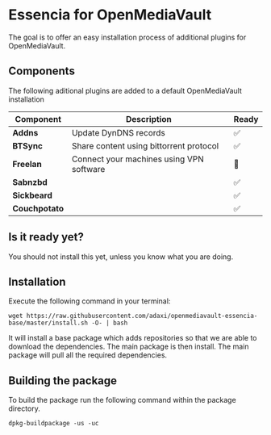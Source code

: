 # Essencia for OpenMediaVault

The goal is to offer an easy installation process of additional plugins for
OpenMediaVault.

## Components

The following aditional plugins are added to a default OpenMediaVault installation

| Component | Description | Ready |
|-----------|-------------|-------|
| **Addns** | Update DynDNS records | :white_check_mark: |
| **BTSync** | Share content using bittorrent protocol  | :white_check_mark: |
| **Freelan** | Connect your machines using VPN software | :red_circle: |
| **Sabnzbd**  | | :white_check_mark: |
| **Sickbeard** | | :white_check_mark: |
| **Couchpotato** | | :white_check_mark: |

## Is it ready yet?

You should not install this yet, unless you know what you are doing. 
 
## Installation
 
Execute the following command in your terminal:
 
    wget https://raw.githubusercontent.com/adaxi/openmediavault-essencia-base/master/install.sh -O- | bash

It will install a base package which adds repositories so that we are able to download
the dependencies. The main package is then install. The main package will pull all the
required dependencies.

## Building the package

To build the package run the following command within the package directory.
   
    dpkg-buildpackage -us -uc

 
